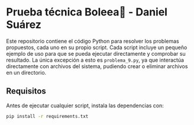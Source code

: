 # Prueba técnica Boleea📝 - Daniel Suárez

Este repositorio contiene el código Python para resolver los problemas propuestos, cada uno en su propio script.
Cada script incluye un pequeño ejemplo de uso para que se pueda ejecutar directamente y comprobar su resultado. 
La única excepción a esto es `problema_9.py`, ya que interactúa directamente con archivos del sistema, pudiendo crear o eliminar archivos en un directorio.

## Requisitos

Antes de ejecutar cualquier script, instala las dependencias con:

```bash
pip install -r requirements.txt
